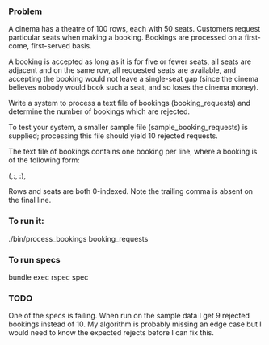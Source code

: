 ### Problem

A cinema has a theatre of 100 rows, each with 50 seats.
Customers request particular seats when making a booking. 
Bookings are processed on a first-come, first-served basis.

A booking is accepted as long as it is for five or fewer
seats, all seats are adjacent and on the same row, all
requested seats are available, and accepting the booking
would not leave a single-seat gap (since the cinema 
believes nobody would book such a seat, and so loses the
cinema money).

Write a system to process a text file of bookings 
(booking_requests) and determine the number of bookings 
which are rejected. 

To test your system, a smaller sample file 
(sample_booking_requests) is supplied; processing this file
should yield 10 rejected requests.

The text file of bookings contains one booking per line,
where a booking is of the following form:

(<id>,<index of first seat row>:<index of first seat within row>,
<index of last seat row>:<index of last seat within row>),

Rows and seats are both 0-indexed. Note the trailing comma is
absent on the final line.

### To run it:

./bin/process_bookings booking_requests

### To run specs

bundle exec rspec spec

### TODO
One of the specs is failing. When run on the sample data I get 
9 rejected bookings instead of 10. My algorithm is probably
missing an edge case but I would need to know the expected 
rejects before I can fix this.